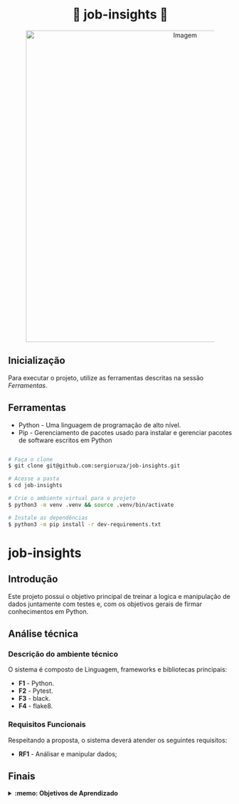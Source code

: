 # <h1 align="center">💼 job-insights 💼</h1>
<div align="center">
  <figure>
    <img width=700 src="https://img.freepik.com/vetores-gratis/a-caca-de-trabalho_23-2147503011.jpg?w=740&t=st=1684963636~exp=1684964236~hmac=916e2fe532590cab33d577fadd53d47c8384142dd8e72211a23112ba0f4fa33e" alt="Imagem" />
  </figure>
</div>



## Inicialização
Para executar o projeto, utilize as ferramentas descritas na sessão *Ferramentas*.

## Ferramentas
* Python - Uma linguagem de programação de alto nível.
* Pip - Gerenciamento de pacotes usado para instalar e gerenciar pacotes de software escritos em Python
```bash

# Faça o clone
$ git clone git@github.com:sergioruza/job-insights.git

# Acesse a pasta
$ cd job-insights

# Crie o ambiente virtual para o projeto
$ python3 -m venv .venv && source .venv/bin/activate

# Instale as dependências
$ python3 -m pip install -r dev-requirements.txt
```
# job-insights

## Introdução

Este projeto possui o objetivo principal de treinar a logica e manipulação de dados juntamente com testes e,
com os objetivos gerais de firmar conhecimentos em Python.

## Análise técnica

### Descrição do ambiente técnico

O sistema é composto de Linguagem, frameworks e bibliotecas principais:
* **F1** - Python.
* **F2** - Pytest.
* **F3** - black.
* **F4** - flake8.

### Requisitos Funcionais
Respeitando a proposta, o sistema deverá atender os seguintes requisitos:

* **RF1** - Análisar e manipular dados;

## Finais
<details>
 <summary><strong>:memo: Objetivos de Aprendizado</strong></summary><br /> 

- Aprimorar Python;

- Utilizar tratamento de exceções;

- Realizar a manipulação de arquivos;
  
- Escrever testes com Pytest;
  
- Escrever módulos e utilizar em outros arquivos;

</details>


